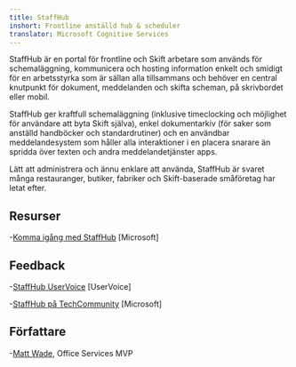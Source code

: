 ```yaml
---
title: StaffHub
inshort: Frontline anställd hub & scheduler
translator: Microsoft Cognitive Services
---
```


StaffHub är en portal för frontline och Skift arbetare som används för schemaläggning, kommunicera och hosting information enkelt och smidigt för en arbetsstyrka som är sällan alla tillsammans och behöver en central knutpunkt för dokument, meddelanden och skifta scheman, på skrivbordet eller mobil.

StaffHub ger kraftfull schemaläggning (inklusive timeclocking och möjlighet för användare att byta Skift själva), enkel dokumentarkiv (för saker som anställd handböcker och standardrutiner) och en användbar meddelandesystem som håller alla interaktioner i en placera snarare än spridda över texten och andra meddelandetjänster apps. 

Lätt att administrera och ännu enklare att använda, StaffHub är svaret många restauranger, butiker, fabriker och Skift-baserade småföretag har letat efter.

Resurser
---------

-[Komma igång med StaffHub](https://support.office.com/en-us/article/getting-started-with-microsoft-staffhub-92e9480f-0a37-47d2-ac96-2d11ee5f0656)
    \[Microsoft\]


Feedback
---------

-[StaffHub UserVoice](https://staffhub.uservoice.com/forums/323718-general)
    \[UserVoice\]

-[StaffHub på TechCommunity](https://techcommunity.microsoft.com/t5/Microsoft-StaffHub/ct-p/StaffHub)
    \[Microsoft\]

Författare
---------

-[Matt Wade](https://www.linkedin.com/in/thatmattwade/), Office Services MVP

